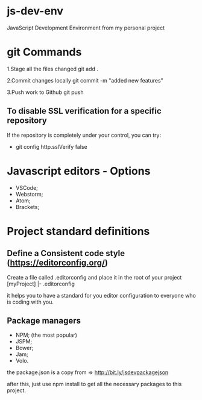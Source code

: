 # js-dev-env
JavaScript Development Environment from my personal project

# git Commands
1.Stage all the files changed
git add .

2.Commit changes locally
git commit -m "added new features"

3.Push work to Github
git push

## To disable SSL verification for a specific repository
If the repository is completely under your control, you can try:

- git config http.sslVerify false

# Javascript editors - Options
- VSCode;
- Webstorm;
- Atom;
- Brackets;

# Project standard definitions

## Define  a Consistent code style (https://editorconfig.org/)
Create a file called .editorconfig and place it in the root of your project
[myProject]
|- .editorconfig

it helps you to have a standard for you editor configuration to everyone who is coding with you.

## Package managers

- NPM; (the most popular)
- JSPM;
- Bower;
- Jam;
- Volo.

the package.json is a copy from => http://bit.ly/jsdevpackagejson

after this, just use npm install to get all the necessary packages to this project.
